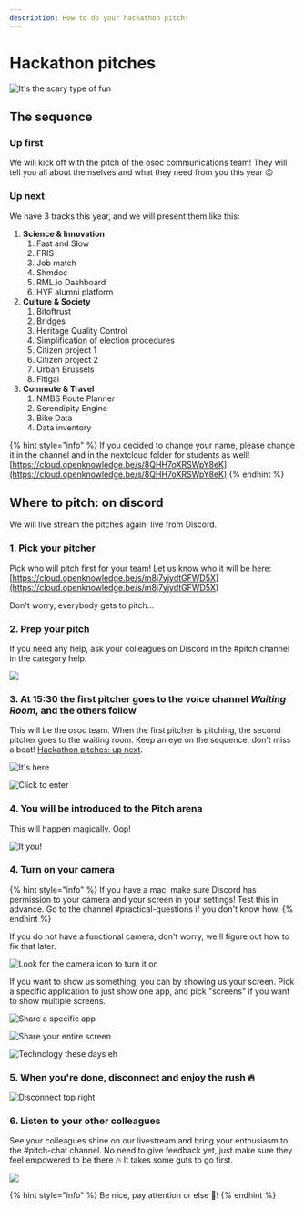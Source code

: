 ```yaml
---
description: How to do your hackathon pitch!
---
```


# Hackathon pitches

![It&apos;s the scary type of fun](../.gitbook/assets/screenshot-2020-07-06-at-10.17.53.png)

## The sequence

### Up first

We will kick off with the pitch of the osoc communications team! They will tell you all about themselves and what they need from you this year 😉

### Up next

We have 3 tracks this year, and we will present them like this:

1. **Science & Innovation**
   1. Fast and Slow
   2. FRIS
   3. Job match
   4. Shmdoc
   5. RML.io Dashboard
   6. HYF alumni platform
2. **Culture & Society**
   1. Bitoftrust
   2. Bridges
   3. Heritage Quality Control 
   4. Simplification of election procedures
   5. Citizen project 1
   6. Citizen project 2
   7. Urban Brussels
   8. Fitigai
3. **Commute & Travel**
   1. NMBS Route Planner 
   2. Serendipity Engine
   3. Bike Data
   4. Data inventory

{% hint style="info" %}
If you decided to change your name, please change it in the channel and in the nextcloud folder for students as well! [https://cloud.openknowledge.be/s/8QHH7oXRSWpY8eK](https://cloud.openknowledge.be/s/8QHH7oXRSWpY8eK)
{% endhint %}

## Where to pitch: on discord

We will live stream the pitches again; live from Discord.

### 1. Pick your pitcher

Pick who will pitch first for your team! Let us know who it will be here: [https://cloud.openknowledge.be/s/m8j7yjydtGFWD5X](https://cloud.openknowledge.be/s/m8j7yjydtGFWD5X)

Don't worry, everybody gets to pitch...

### 2. Prep your pitch

If you need any help, ask your colleagues on Discord in the \#pitch channel in the category help.

![](../.gitbook/assets/screenshot-2020-07-06-at-11.34.24.png)

### 3. At 15:30 the first pitcher goes to the voice channel _Waiting Room_, and the others follow

This will be the osoc team. When the first pitcher is pitching, the second pitcher goes to the waiting room. Keep an eye on the sequence, don't miss a beat! [Hackathon pitches: up next](hackathon-pitches.md#up-next).

![It&apos;s here](../.gitbook/assets/screenshot-2020-07-06-at-10.24.21.png)

![Click to enter](../.gitbook/assets/screenshot-2020-07-06-at-10.24.42.png)

### 4. You will be introduced to the Pitch arena

This will happen magically. Oop!

![It you!](../.gitbook/assets/screenshot-2020-07-06-at-10.27.02.png)

### 4. Turn on your camera

{% hint style="info" %}
If you have a mac, make sure Discord has permission to your camera and your screen in your settings! Test this in advance. Go to the channel \#practical-questions if you don't know how.
{% endhint %}

If you do not have a functional camera, don't worry, we'll figure out how to fix that later.

![Look for the camera icon to turn it on](../.gitbook/assets/screenshot-2020-07-06-at-10.27.16.png)

If you want to show us something, you can by showing us your screen. Pick a specific application to just show one app, and pick "screens" if you want to show multiple screens.

![Share a specific app](../.gitbook/assets/screenshot-2020-07-06-at-10.27.41-2-.png)

![Share your entire screen](../.gitbook/assets/screenshot-2020-07-06-at-10.27.45-2-.png)

![Technology these days eh](../.gitbook/assets/screenshot-2020-07-06-at-10.28.01.png)

### 5. When you're done, disconnect and enjoy the rush 🔥

![Disconnect top right](../.gitbook/assets/screenshot-2020-07-06-at-10.25.20.png)

### 6. Listen to your other colleagues

See your colleagues shine on our livestream and bring your enthusiasm to the \#pitch-chat channel. No need to give feedback yet, just make sure they feel empowered to be there 🔥 It takes some guts to go first.

![](../.gitbook/assets/screenshot-2020-07-06-at-11.49.52.png)

{% hint style="info" %}
Be nice, pay attention or else 😬!
{% endhint %}

